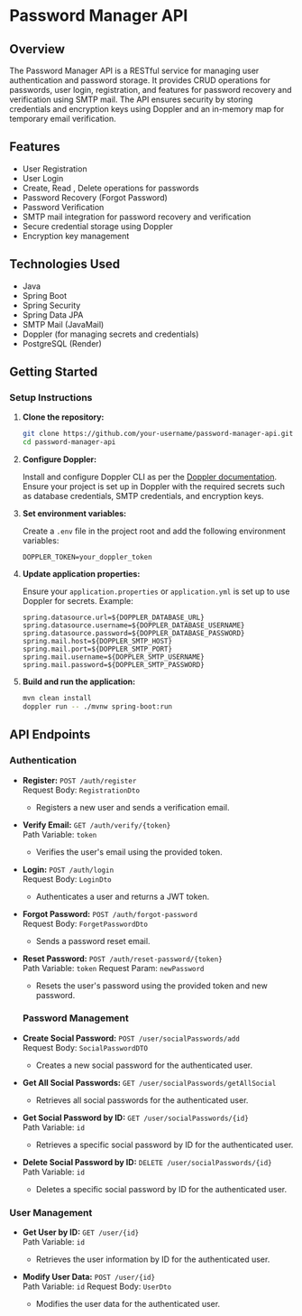 # Password Manager API

## Overview

The Password Manager API is a RESTful service for managing user authentication and password storage. It provides CRUD operations for passwords, user login, registration, and features for password recovery and verification using SMTP mail. The API ensures security by storing credentials and encryption keys using Doppler and an in-memory map for temporary email verification.

## Features

- User Registration
- User Login
- Create, Read , Delete  operations for passwords
- Password Recovery (Forgot Password)
- Password Verification
- SMTP mail integration for password recovery and verification
- Secure credential storage using Doppler
- Encryption key management

## Technologies Used

- Java
- Spring Boot
- Spring Security
- Spring Data JPA
- SMTP Mail (JavaMail)
- Doppler (for managing secrets and credentials)
- PostgreSQL (Render)

## Getting Started


### Setup Instructions

1. **Clone the repository:**

    ```bash
    git clone https://github.com/your-username/password-manager-api.git
    cd password-manager-api
    ```

2. **Configure Doppler:**

    Install and configure Doppler CLI as per the [Doppler documentation](https://docs.doppler.com/docs/install-cli). Ensure your project is set up in Doppler with the required secrets such as database credentials, SMTP credentials, and encryption keys.

3. **Set environment variables:**

    Create a `.env` file in the project root and add the following environment variables:

    ```plaintext
    DOPPLER_TOKEN=your_doppler_token
    ```

4. **Update application properties:**

    Ensure your `application.properties` or `application.yml` is set up to use Doppler for secrets. Example:

    ```properties
    spring.datasource.url=${DOPPLER_DATABASE_URL}
    spring.datasource.username=${DOPPLER_DATABASE_USERNAME}
    spring.datasource.password=${DOPPLER_DATABASE_PASSWORD}
    spring.mail.host=${DOPPLER_SMTP_HOST}
    spring.mail.port=${DOPPLER_SMTP_PORT}
    spring.mail.username=${DOPPLER_SMTP_USERNAME}
    spring.mail.password=${DOPPLER_SMTP_PASSWORD}
    ```

5. **Build and run the application:**

    ```bash
    mvn clean install
    doppler run -- ./mvnw spring-boot:run
    ```

## API Endpoints

### Authentication

- **Register:** `POST /auth/register`  
  Request Body: `RegistrationDto`
  - Registers a new user and sends a verification email.
  
- **Verify Email:** `GET /auth/verify/{token}`  
  Path Variable: `token`
  - Verifies the user's email using the provided token.
  
- **Login:** `POST /auth/login`  
  Request Body: `LoginDto`
  - Authenticates a user and returns a JWT token.
  
- **Forgot Password:** `POST /auth/forgot-password`  
  Request Body: `ForgetPasswordDto`
  - Sends a password reset email.
  
- **Reset Password:** `POST /auth/reset-password/{token}`  
  Path Variable: `token`
  Request Param: `newPassword`
  - Resets the user's password using the provided token and new password.
  ### Password Management

- **Create Social Password:** `POST /user/socialPasswords/add`  
  Request Body: `SocialPasswordDTO`
  - Creates a new social password for the authenticated user.
  
- **Get All Social Passwords:** `GET /user/socialPasswords/getAllSocial`  
  - Retrieves all social passwords for the authenticated user.
  
- **Get Social Password by ID:** `GET /user/socialPasswords/{id}`  
  Path Variable: `id`
  - Retrieves a specific social password by ID for the authenticated user.
  
- **Delete Social Password by ID:** `DELETE /user/socialPasswords/{id}`  
  Path Variable: `id`
  - Deletes a specific social password by ID for the authenticated user.

### User Management

- **Get User by ID:** `GET /user/{id}`  
  Path Variable: `id`
  - Retrieves the user information by ID for the authenticated user.
  
- **Modify User Data:** `POST /user/{id}`  
  Path Variable: `id`
  Request Body: `UserDto`
  - Modifies the user data for the authenticated user.



